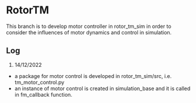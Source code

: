 # RotorTM
This branch is to develop motor controller in rotor_tm_sim in order to consider the influences of motor dynamics and control in simulation.

## Log
1. 14/12/2022
  - a package for motor control is developed in rotor_tm_sim/src, i.e. tm_motor_control.py
  - an instance of motor control is created in simulation_base and it is called in fm_callback function.
